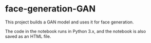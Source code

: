 # face-generation-GAN

This project builds a GAN model and uses it for face generation.

The code in the notebook runs in Python 3.x, and the notebook is also saved as an HTML file.
